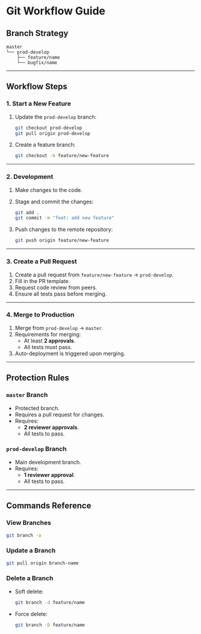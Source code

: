 # Git Workflow Guide

## Branch Strategy

```plaintext
master
└── prod-develop
    ├── feature/name
    └── bugfix/name
```

---

## Workflow Steps

### **1. Start a New Feature**
1. Update the `prod-develop` branch:
   ```bash
   git checkout prod-develop
   git pull origin prod-develop
   ```

2. Create a feature branch:
   ```bash
   git checkout -b feature/new-feature
   ```

---

### **2. Development**
1. Make changes to the code.
2. Stage and commit the changes:
   ```bash
   git add .
   git commit -m "feat: add new feature"
   ```

3. Push changes to the remote repository:
   ```bash
   git push origin feature/new-feature
   ```

---

### **3. Create a Pull Request**
1. Create a pull request from `feature/new-feature` → `prod-develop`.
2. Fill in the PR template.
3. Request code review from peers.
4. Ensure all tests pass before merging.

---

### **4. Merge to Production**
1. Merge from `prod-develop` → `master`.
2. Requirements for merging:
   - At least **2 approvals**.
   - All tests must pass.
3. Auto-deployment is triggered upon merging.

---

## Protection Rules

### **`master` Branch**
- Protected branch.
- Requires a pull request for changes.
- Requires:
  - **2 reviewer approvals**.
  - All tests to pass.

### **`prod-develop` Branch**
- Main development branch.
- Requires:
  - **1 reviewer approval**.
  - All tests to pass.

---

## Commands Reference

### **View Branches**
```bash
git branch -a
```

### **Update a Branch**
```bash
git pull origin branch-name
```

### **Delete a Branch**
- Soft delete:
  ```bash
  git branch -d feature/name
  ```

- Force delete:
  ```bash
  git branch -D feature/name
  ```